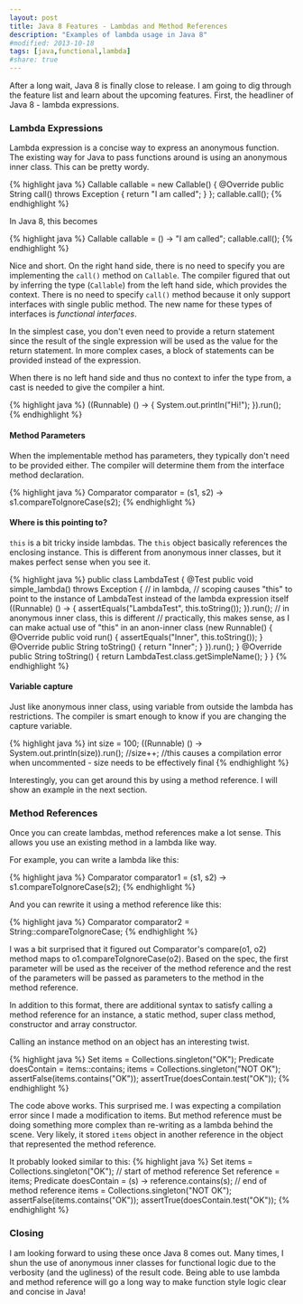 ```yaml
---
layout: post
title: Java 8 Features - Lambdas and Method References
description: "Examples of lambda usage in Java 8"
#modified: 2013-10-18
tags: [java,functional,lambda]
#share: true
---
```


After a long wait, Java 8 is finally close to release. I am going to dig through the feature list and learn about the upcoming features. First, the headliner of Java 8 - lambda expressions.

### Lambda Expressions

Lambda expression is a concise way to express an anonymous function. The existing way for Java to pass functions around is using an anonymous inner class. This can be pretty wordy.

{% highlight java %}
        Callable<String> callable = new Callable<String>() {
            @Override
            public String call() throws Exception {
                return "I am called";
            }
        };
        callable.call();
{% endhighlight %}

In Java 8, this becomes

{% highlight java %}
        Callable<String> callable = () -> "I am called";
        callable.call();
{% endhighlight %}

Nice and short. On the right hand side, there is no need to specify you are implementing the `call()` method on `Callable`. The compiler figured that out by inferring the type (`Callable`) from the left hand side, which provides the context. There is no need to specify `call()` method because it only support interfaces with single public method. The new name for these types of interfaces is *functional interfaces*.

In the simplest case, you don't even need to provide a return statement since the result of the single expression will be used as the value for the return statement. In more complex cases, a block of statements can be provided instead of the expression.

When there is no left hand side and thus no context to infer the type from, a cast is needed to give the compiler a hint.

{% highlight java %}
        ((Runnable) () -> {
            System.out.println("Hi!");
        }).run();
{% endhighlight %}

#### Method Parameters

When the implementable method has parameters, they typically don't need to be provided either. The compiler will determine them from the interface method declaration.

{% highlight java %}
        Comparator<String> comparator = (s1, s2) -> s1.compareToIgnoreCase(s2);
{% endhighlight %}

#### Where is this pointing to?

`this` is a bit tricky inside lambdas. The `this` object basically references the enclosing instance. This is different from anonymous inner classes, but it makes perfect sense when you see it.

{% highlight java %}
public class LambdaTest {
    @Test
    public void simple_lambda() throws Exception {
        // in lambda,
        // scoping causes "this" to point to the instance of LambdaTest instead of the lambda expression itself
        ((Runnable) () -> {
            assertEquals("LambdaTest", this.toString());
        }).run();
        // in anonymous inner class, this is different
        // practically, this makes sense, as I can make actual use of "this" in an anon-inner class
        (new Runnable() {
            @Override
            public void run() {
                assertEquals("Inner", this.toString());
            }
            @Override
            public String toString() {
                return "Inner";
            }
        }).run();
    }
    @Override
    public String toString() {
        return LambdaTest.class.getSimpleName();
    }
}
{% endhighlight %}

#### Variable capture

Just like anonymous inner class, using variable from outside the lambda has restrictions. The compiler is smart enough to know if you are changing the capture variable.

{% highlight java %}
        int size = 100;
        ((Runnable) () -> System.out.println(size)).run();
        //size++; //this causes a compilation error when uncommented - size needs to be effectively final
{% endhighlight %}

Interestingly, you can get around this by using a method reference. I will show an example in the next section.

### Method References

Once you can create lambdas, method references make a lot sense. This allows you use an existing method in a lambda like way.

For example, you can write a lambda like this:

{% highlight java %}
        Comparator<String> comparator1 = (s1, s2) -> s1.compareToIgnoreCase(s2);
{% endhighlight %}

And you can rewrite it using a method reference like this:

{% highlight java %}
        Comparator<String> comparator2 = String::compareToIgnoreCase;
{% endhighlight %}

I was a bit surprised that it figured out Comparator's compare(o1, o2) method maps to o1.compareToIgnoreCase(o2). Based on the spec, the first parameter will be used as the receiver of the method reference and the rest of the parameters will be passed as parameters to the method in the method reference.

In addition to this format, there are additional syntax to satisfy calling a method reference for an instance, a static method, super class method, constructor and array constructor.

Calling an instance method on an object has an interesting twist.

{% highlight java %}
        Set<String> items = Collections.singleton("OK");
        Predicate<String> doesContain = items::contains;
        items = Collections.singleton("NOT OK");
        assertFalse(items.contains("OK"));
        assertTrue(doesContain.test("OK"));
{% endhighlight %}

The code above works. This surprised me. I was expecting a compilation error since I made a modification to items. But method reference must be doing something more complex than re-writing as a lambda behind the scene. Very likely, it stored `items` object in another reference in the object that represented the method reference.

It probably looked similar to this:
{% highlight java %}
        Set<String> items = Collections.singleton("OK");
        // start of method reference 
        Set<String> reference = items;
        Predicate<String> doesContain = (s) -> reference.contains(s);
        // end of method reference 
        items = Collections.singleton("NOT OK");
        assertFalse(items.contains("OK"));
        assertTrue(doesContain.test("OK"));
{% endhighlight %}

### Closing

I am looking forward to using these once Java 8 comes out. Many times, I shun the use of anonymous inner classes for functional logic due to the verbosity (and the ugliness) of the result code. Being able to use lambda and method reference will go a long way to make function style logic clear and concise in Java!

